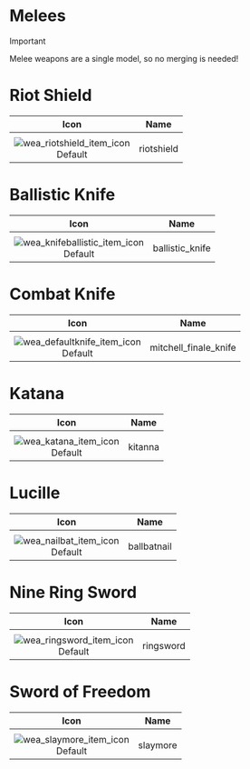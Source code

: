 # Melees

> [!IMPORTANT]
> Melee weapons are a single model, so no merging is needed!
>

# Riot Shield

| Icon | Name |
| :--: | :--: | 
| | | | |  
![wea_riotshield_item_icon](https://github.com/user-attachments/assets/78c48629-1f78-471b-aca3-a296724f131d)<br> Default | riotshield | 


# Ballistic Knife

| Icon | Name |
| :--: | :--: | 
| | | | | 
![wea_knifeballistic_item_icon](https://github.com/user-attachments/assets/23c9086a-064b-4bd0-99e8-28c74bb783b3)<br> Default | ballistic_knife | 


# Combat Knife 
| Icon | Name |
| :--: | :--: | 
| | | | | 
![wea_defaultknife_item_icon](https://github.com/user-attachments/assets/74057e9c-e6e2-4cc4-b38b-802e347f91d6)<br> Default | mitchell_finale_knife | 


# Katana

| Icon | Name |
| :--: | :--: | 
| | | | | 
![wea_katana_item_icon](https://github.com/user-attachments/assets/37c6399c-a64f-4b4b-b23c-e92ccff47a19)<br> Default | kitanna | 


# Lucille

| Icon | Name |
| :--: | :--: | 
| | | | | 
![wea_nailbat_item_icon](https://github.com/user-attachments/assets/a98e1529-c242-48a8-bab0-91453c833307)<br> Default | ballbatnail | 


# Nine Ring Sword

| Icon | Name |
| :--: | :--: | 
| | | | | 
![wea_ringsword_item_icon](https://github.com/user-attachments/assets/e146a5f1-5b93-4e50-8fca-cbf606a51e3f)<br> Default | ringsword | 


# Sword of Freedom

| Icon | Name |
| :--: | :--: | 
| | | | | 
![wea_slaymore_item_icon](https://github.com/user-attachments/assets/9952bcad-ca1b-4146-a13a-7796d1ade01c)<br> Default | slaymore | 
